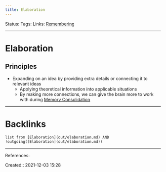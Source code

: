```yaml
---
title: Elaboration
---
```

Status: 
Tags: 
Links: [Remembering](out/remembering.md)
___
# Elaboration
## Principles
- Expanding on an idea by providing extra details or connecting it to relevant ideas
	- Applying theoretical information into applicable situations
	- By making more connections, we can give the brain more to work with during [Memory Consolidation](out/memory-consolidation.md)
___
# Backlinks
```dataview
list from [Elaboration](out/elaboration.md) AND !outgoing([Elaboration](out/elaboration.md))
```
___
References:

Created:: 2021-12-03 15:28

